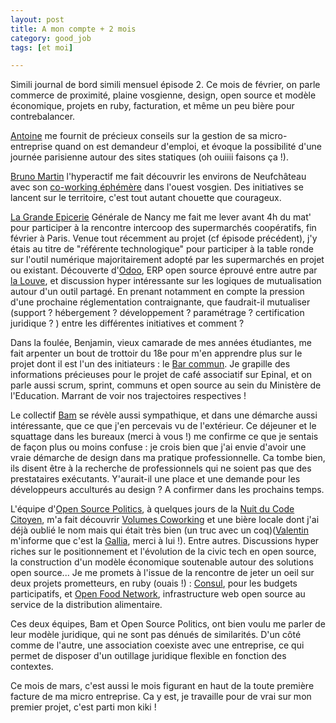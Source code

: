 ```yaml
---
layout: post
title: A mon compte + 2 mois
category: good_job
tags: [et moi]

---
```


Simili journal de bord simili mensuel épisode 2. Ce mois de février, on parle commerce de proximité, plaine vosgienne, design, open source et modèle économique, projets en ruby, facturation, et même un peu bière pour contrebalancer.

<!--more-->

[Antoine](https://twitter.com/antoinentl) me fournit de précieux conseils sur la gestion de sa micro-entreprise quand on est demandeur d'emploi, et évoque la possibilité d'une journée parisienne autour des sites statiques (oh ouiiii faisons ça !).

[Bruno Martin](https://twitter.com/brunomartin54) l'hyperactif me fait découvrir les environs de Neufchâteau avec son [co-working éphémère](http://poudriere.org/coworking-ouest-vosges/) dans l'ouest vosgien. Des initiatives se lancent sur le territoire, c'est tout autant chouette que courageux.

[La Grande Epicerie](https://www.facebook.com/epiceriecollabnancy/) Générale de Nancy me fait me lever avant 4h du mat' pour participer à la rencontre intercoop des supermarchés coopératifs, fin février à Paris. Venue tout récemment au projet (cf épisode précédent), j'y étais au titre de "référente technologique" pour participer à la table ronde sur l'outil numérique majoritairement adopté par les supermarchés en projet ou existant. Découverte d'[Odoo](https://www.odoo.com), ERP open source éprouvé entre autre par [la Louve](https://public.cooplalouve.fr/), et discussion hyper intéressante sur les logiques de mutualisation autour d'un outil partagé. En prenant notamment en compte la pression d'une prochaine réglementation contraignante, que faudrait-il mutualiser (support ? hébergement ? développement ? paramétrage ? certification juridique ? ) entre les différentes initiatives et comment ?

Dans la foulée, Benjamin, vieux camarade de mes années étudiantes, me fait arpenter un bout de trottoir du 18e pour m'en apprendre plus sur le projet dont il est l'un des initiateurs : le [Bar commun](https://fr.ulule.com/barcommun/). Je grapille des informations précieuses pour le projet de café associatif sur Epinal, et on parle aussi scrum, sprint, communs et open source au sein du Ministère de l'Education. Marrant de voir nos trajectoires respectives !

Le collectif [Bam](http://www.collectifbam.fr/) se révèle aussi sympathique, et dans une démarche aussi intéressante, que ce que j'en percevais vu de l'extérieur. Ce déjeuner et le squattage dans les bureaux (merci à vous !) me confirme ce que je sentais de façon plus ou moins confuse : je crois bien que j'ai envie d'avoir une vraie démarche de design dans ma pratique professionnelle. Ca tombe bien, ils disent être à la recherche de professionnels qui ne soient pas que des prestataires exécutants. Y'aurait-il une place et une demande pour les développeurs acculturés au design ? A confirmer dans les prochains temps.

L'équipe d'[Open Source Politics](http://www.opensourcepolitics.eu), à quelques jours de la [Nuit du Code Citoyen](https://codecitoyen.github.io/), m'a fait découvrir [Volumes Coworking](http://volumesparis.org/) et une bière locale dont j'ai déjà oublié le nom mais qui était très bien (un truc avec un coq)([Valentin](https://twitter.com/ValentinChaput) m'informe que c'est la [Gallia](http://www.galliaparis.com), merci à lui !). Entre autres. Discussions hyper riches sur le positionnement et l'évolution de la civic tech en open source, la construction d'un modèle économique soutenable autour des solutions open source... Je me promets à l'issue de la rencontre de jeter un oeil sur deux projets prometteurs, en ruby (ouais !) : [Consul](https://github.com/consul/consul), pour les budgets participatifs, et [Open Food Network](https://github.com/openfoodfoundation/openfoodnetwork), infrastructure web open source au service de la distribution alimentaire.

Ces deux équipes, Bam et Open Source Politics, ont bien voulu me parler de leur modèle juridique, qui ne sont pas dénués de similarités. D'un côté comme de l'autre, une association coexiste avec une entreprise, ce qui permet de disposer d'un outillage juridique flexible en fonction des contextes. 


Ce mois de mars, c'est aussi le mois figurant en haut de la toute première facture de ma micro entreprise. Ca y est, je travaille pour de vrai sur mon premier projet, c'est parti mon kiki !
